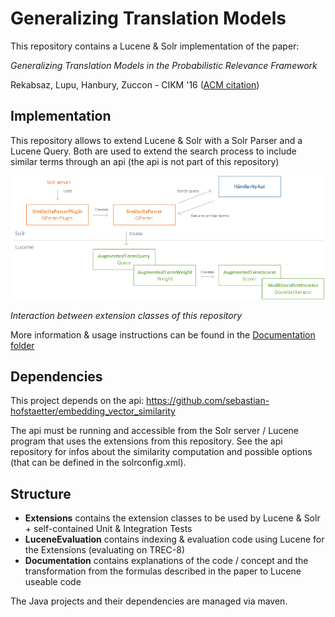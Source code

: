 # Generalizing Translation Models
This repository contains a Lucene &amp; Solr implementation of the paper: 

  *Generalizing Translation Models in the Probabilistic Relevance Framework* 
  
  Rekabsaz, Lupu, Hanbury, Zuccon - CIKM '16 ([ACM citation](http://dl.acm.org/citation.cfm?id=2983833))

## Implementation

This repository allows to extend Lucene & Solr with a Solr Parser and a Lucene Query. Both are used to extend the search process to include similar terms through an api (the api is not part of this repository)

![Extension Structure](Documentation/images/extension-structure.png)

*Interaction between extension classes of this repository*

More information & usage instructions can be found in the [Documentation folder](Documentation)

## Dependencies

This project depends on the api: https://github.com/sebastian-hofstaetter/embedding_vector_similarity

The api must be running and accessible from the Solr server / Lucene program that uses the extensions from this repository. See the api repository for infos about the similarity computation and possible options (that can be defined in the solrconfig.xml).

## Structure

- **Extensions** contains the extension classes to be used by Lucene &amp; Solr + self-contained Unit & Integration Tests 
- **LuceneEvaluation** contains indexing & evaluation code using Lucene for the Extensions (evaluating on TREC-8)
- **Documentation** contains explanations of the code / concept and the transformation from the formulas described in the paper to Lucene useable code

The Java projects and their dependencies are managed via maven.
